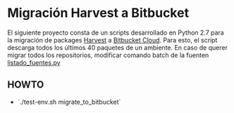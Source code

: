 # Migración Harvest a Bitbucket
El siguiente proyecto consta de un scripts desarrollado en Python 2.7 para la migración de packages [Harvest](https://www.ca.com/ar/products/ca-harvest-software-change-manager.html) a [Bitbucket Cloud](https://confluence.atlassian.com/get-started-with-bitbucket). 
Para esto, el script descarga todos los últimos 40 paquetes de un ambiente. En caso de querer migrar todos los repositorios, modificar comando batch de la fuenten [listado_fuentes.py](src/listado_fuentes.py)
## HOWTO
* ´./test-env.sh migrate_to_bitbucket´